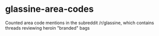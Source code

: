 # glassine-area-codes
Counted area code mentions in the subreddit /r/glassine, which contains threads reviewing heroin "branded" bags
